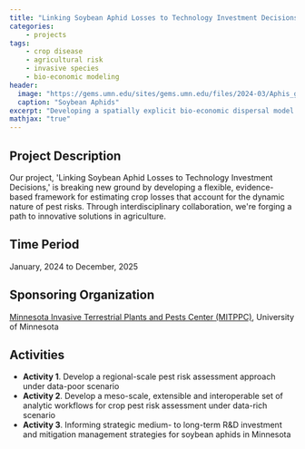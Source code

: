 ```yaml
---
title: "Linking Soybean Aphid Losses to Technology Investment Decisions"
categories: 
    - projects
tags:
    - crop disease
    - agricultural risk
    - invasive species
    - bio-economic modeling
header:
  image: "https://gems.umn.edu/sites/gems.umn.edu/files/2024-03/Aphis_glycines_5268061.jpg"
  caption: "Soybean Aphids"
excerpt: "Developing a spatially explicit bio-economic dispersal model to aid with the management of soybean aphids"
mathjax: "true"
---
```


## Project Description
Our project, 'Linking Soybean Aphid Losses to Technology Investment Decisions,' is breaking new ground by developing a flexible, evidence-based framework for estimating crop losses that account for the dynamic nature of pest risks. Through interdisciplinary collaboration, we're forging a path to innovative solutions in agriculture.

## Time Period
January, 2024 to December, 2025

## Sponsoring Organization
[Minnesota Invasive Terrestrial Plants and Pests Center (MITPPC)](https://mitppc.umn.edu/), University of Minnesota 

## Activities
* **Activity 1**. Develop a regional-scale pest risk assessment approach under data-poor scenario 
* **Activity 2**. Develop a meso-scale, extensible and interoperable set of analytic workflows for crop pest risk assessment under data-rich scenario  
* **Activity 3**. Informing strategic medium- to long-term R&D investment and mitigation management strategies for soybean aphids in Minnesota  

